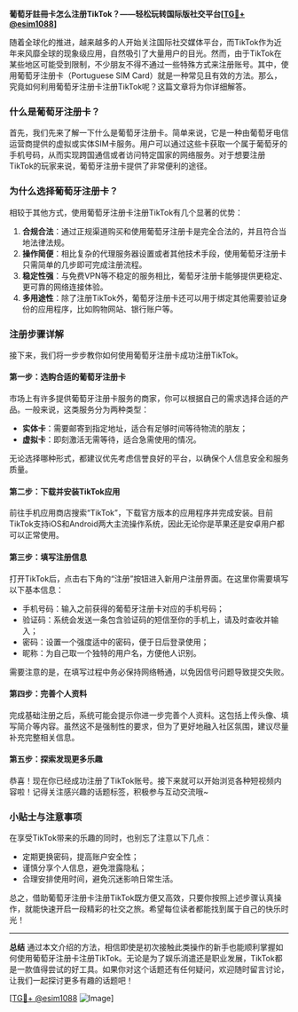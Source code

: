 **葡萄牙註冊卡怎么注册TikTok？——轻松玩转国际版社交平台[[TG💪+ @esim1088](https://t.me/s/esim1088)]**

随着全球化的推进，越来越多的人开始关注国际社交媒体平台，而TikTok作为近年来风靡全球的现象级应用，自然吸引了大量用户的目光。然而，由于TikTok在某些地区可能受到限制，不少朋友不得不通过一些特殊方式来注册账号。其中，使用葡萄牙注册卡（Portuguese SIM Card）就是一种常见且有效的方法。那么，究竟如何利用葡萄牙注册卡注册TikTok呢？这篇文章将为你详细解答。

### 什么是葡萄牙注册卡？

首先，我们先来了解一下什么是葡萄牙注册卡。简单来说，它是一种由葡萄牙电信运营商提供的虚拟或实体SIM卡服务。用户可以通过这些卡获取一个属于葡萄牙的手机号码，从而实现跨国通信或者访问特定国家的网络服务。对于想要注册TikTok的玩家来说，葡萄牙注册卡提供了非常便利的途径。

### 为什么选择葡萄牙注册卡？

相较于其他方式，使用葡萄牙注册卡注册TikTok有几个显著的优势：

1. **合规合法**：通过正规渠道购买和使用葡萄牙注册卡是完全合法的，并且符合当地法律法规。
2. **操作简便**：相比复杂的代理服务器设置或者其他技术手段，使用葡萄牙注册卡只需简单的几步即可完成注册流程。
3. **稳定性强**：与免费VPN等不稳定的服务相比，葡萄牙注册卡能够提供更稳定、更可靠的网络连接体验。
4. **多用途性**：除了注册TikTok外，葡萄牙注册卡还可以用于绑定其他需要验证身份的应用程序，比如购物网站、银行账户等。

### 注册步骤详解

接下来，我们将一步步教你如何使用葡萄牙注册卡成功注册TikTok。

#### 第一步：选购合适的葡萄牙注册卡
市场上有许多提供葡萄牙注册卡服务的商家，你可以根据自己的需求选择合适的产品。一般来说，这类服务分为两种类型：
- **实体卡**：需要邮寄到指定地址，适合有足够时间等待物流的朋友；
- **虚拟卡**：即刻激活无需等待，适合急需使用的情况。

无论选择哪种形式，都建议优先考虑信誉良好的平台，以确保个人信息安全和服务质量。

#### 第二步：下载并安装TikTok应用
前往手机应用商店搜索“TikTok”，下载官方版本的应用程序并完成安装。目前TikTok支持iOS和Android两大主流操作系统，因此无论你是苹果还是安卓用户都可以正常使用。

#### 第三步：填写注册信息
打开TikTok后，点击右下角的“注册”按钮进入新用户注册界面。在这里你需要填写以下基本信息：
- 手机号码：输入之前获得的葡萄牙注册卡对应的手机号码；
- 验证码：系统会发送一条包含验证码的短信至你的手机上，请及时查收并输入；
- 密码：设置一个强度适中的密码，便于日后登录使用；
- 昵称：为自己取一个独特的用户名，方便他人识别。

需要注意的是，在填写过程中务必保持网络畅通，以免因信号问题导致提交失败。

#### 第四步：完善个人资料
完成基础注册之后，系统可能会提示你进一步完善个人资料。这包括上传头像、填写简介等内容。虽然这不是强制性的要求，但为了更好地融入社区氛围，建议尽量补充完整相关信息。

#### 第五步：探索发现更多乐趣
恭喜！现在你已经成功注册了TikTok账号。接下来就可以开始浏览各种短视频内容啦！记得关注感兴趣的话题标签，积极参与互动交流哦~

### 小贴士与注意事项

在享受TikTok带来的乐趣的同时，也别忘了注意以下几点：
- 定期更换密码，提高账户安全性；
- 谨慎分享个人信息，避免泄露隐私；
- 合理安排使用时间，避免沉迷影响日常生活。

总之，借助葡萄牙注册卡注册TikTok既方便又高效，只要你按照上述步骤认真操作，就能快速开启一段精彩的社交之旅。希望每位读者都能找到属于自己的快乐时光！

---

**总结**
通过本文介绍的方法，相信即使是初次接触此类操作的新手也能顺利掌握如何使用葡萄牙注册卡注册TikTok。无论是为了娱乐消遣还是职业发展，TikTok都是一款值得尝试的好工具。如果你对这个话题还有任何疑问，欢迎随时留言讨论，让我们一起探讨更多有趣的话题吧！

[[TG💪+ @esim1088](https://t.me/s/esim1088) ![Image](https://i.postimg.cc/4NQfJmqS/Snipaste-2025-05-13-00-14-12.png)]